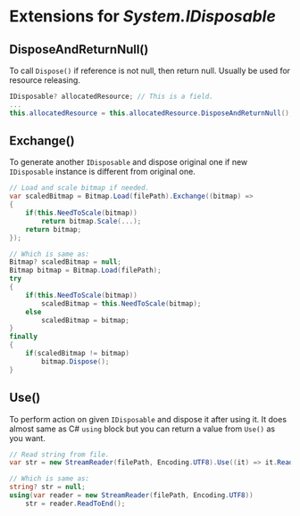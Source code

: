 ﻿# Extensions for *System.IDisposable*

## DisposeAndReturnNull()
To call ```Dispose()``` if reference is not null, then return null. Usually be used for resource releasing.

```c#
IDisposable? allocatedResource; // This is a field.
...
this.allocatedResource = this.allocatedResource.DisposeAndReturnNull();
```

## Exchange()
To generate another ```IDisposable``` and dispose original one if new ```IDisposable``` instance is different from original one.

```c#
// Load and scale bitmap if needed.
var scaledBitmap = Bitmap.Load(filePath).Exchange((bitmap) =>
{
    if(this.NeedToScale(bitmap))
        return bitmap.Scale(...);
    return bitmap;
});

// Which is same as:
Bitmap? scaledBitmap = null;
Bitmap bitmap = Bitmap.Load(filePath);
try
{
    if(this.NeedToScale(bitmap))
        scaledBitmap = this.NeedToScale(bitmap);
    else
        scaledBitmap = bitmap;
}
finally
{
    if(scaledBitmap != bitmap)
        bitmap.Dispose();
}
```

## Use()
To perform action on given ```IDisposable``` and dispose it after using it. It does almost same as C# ```using``` block but you can return a value from ```Use()``` as you want.

```c#
// Read string from file.
var str = new StreamReader(filePath, Encoding.UTF8).Use((it) => it.ReadToEnd());

// Which is same as:
string? str = null;
using(var reader = new StreamReader(filePath, Encoding.UTF8))
    str = reader.ReadToEnd();
```